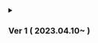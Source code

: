 <details>
<summary><h3>Ver 1 ( 2023.04.10~ ) </h3></summary>  
    
  >Ver 1.1 ( 04.10~12 )
    
    View - 레이아웃, 로고, View 공통 서식 프로토타입
    Login - 프로토타입
    QnA - update / delete 제외 완료
    
  >
  >
  >Ver 1.2 ( 04.17 )

    View - 레이아웃, 로고, View 공통 서식 프로토타입
    Login - 프로토타입
    QnA - View와 맞춰서 페이징 및 검색 완료 예정
    web.xml : multipart 제거    
    aws to client view img
    servletcontext httpsession interceptor
    
  >
    
</details>
